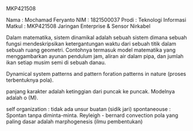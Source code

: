 MKP421508 

Nama : Mochamad Feryanto 
NIM : 1821500037
Prodi : Teknologi Informasi 
Matkul : MKP421508 Jaringan Enterprise & Sensor Nirkabel

Dalam matematika, sistem dinamikal adalah sebuah sistem dimana sebuah fungsi mendeskripsikan ketergantungan waktu dari sebuah titik dalam sebuah ruang geometri. Contohnya termasuk model matematika yang menggambarkan ayunan pendulum jam, aliran air dalam pipa, dan jumlah ikan setiap musim semi di sebuah danau.

Dynamical system patterns and pattern foration patterns in nature (proses terbentuknya pola).

panjang karakter adalah ketinggian dari puncak ke puncak. Modelnya adalah o (M).

self organization : tidak ada unsur buatan (sidik jari) spontaneouse : Spontan tanpa diminta-minta. Reyleigh - bernard convection pola yang paling dasar adalah marphogenesis (ilmu pembentukan)
